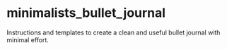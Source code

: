 # minimalists_bullet_journal
Instructions and templates to create a clean and useful bullet journal with minimal effort.
